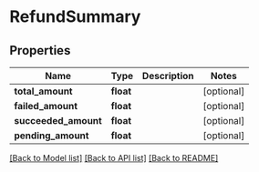# RefundSummary


## Properties
Name | Type | Description | Notes
------------ | ------------- | ------------- | -------------
**total_amount** | **float** |  | [optional] 
**failed_amount** | **float** |  | [optional] 
**succeeded_amount** | **float** |  | [optional] 
**pending_amount** | **float** |  | [optional] 

[[Back to Model list]](../README.md#documentation-for-models) [[Back to API list]](../README.md#documentation-for-api-endpoints) [[Back to README]](../README.md)


